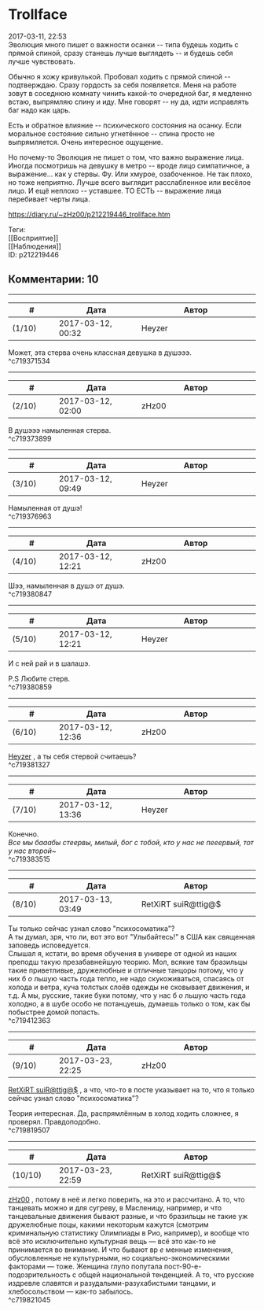 Trollface
=========

  
2017-03-11, 22:53  
 Эволюция много пишет о важности осанки -- типа будешь ходить с прямой спиной, сразу станешь лучше выглядеть -- и будешь себя лучше чувствовать.   
   
 Обычно я хожу кривулькой. Пробовал ходить с прямой спиной -- подтверждаю. Сразу гордость за себя появляется. Меня на работе зовут в соседнюю комнату чинить какой-то очередной баг, я медленно встаю, выпрямляю спину и иду. Мне говорят -- ну да, идти исправлять баг надо как царь.   
   
  Есть и обратное влияние -- психического состояния на осанку. Если моральное состояние сильно угнетённое -- спина просто не выпрямляется. Очень интересное ощущение.    
   
 Но почему-то Эволюция не пишет о том, что важно выражение лица. Иногда посмотришь на девушку в метро -- вроде лицо симпатичное, а выражение... как у стервы. Фу. Или хмурое, озабоченное. Не так плохо, но тоже неприятно. Лучше всего выглядит расслабленное или весёлое лицо. И ещё неплохо -- уставшее. ТО ЕСТЬ -- выражение лица перебивает черты лица.   
  
<https://diary.ru/~zHz00/p212219446_trollface.htm>  
  
Теги:  
[[Восприятие]]  
[[Наблюдения]]  
ID: p212219446  


Комментарии: 10
---------------

  


---



|         #         |              Дата              |                     Автор                     |           ID           |
| --- | --- | --- | --- |
| (1/10) | 2017-03-12, 00:32 | Heyzer | c719371534 |

  
 Может, эта стерва очень классная девушка в душэээ.   
 ^c719371534

---



|         #         |              Дата              |                     Автор                     |           ID           |
| --- | --- | --- | --- |
| (2/10) | 2017-03-12, 02:00 | zHz00 | c719373899 |

  
 В душэээ намыленная стерва.   
 ^c719373899

---



|         #         |              Дата              |                     Автор                     |           ID           |
| --- | --- | --- | --- |
| (3/10) | 2017-03-12, 09:49 | Heyzer | c719376963 |

  
 Намыленная от душэ!   
 ^c719376963

---



|         #         |              Дата              |                     Автор                     |           ID           |
| --- | --- | --- | --- |
| (4/10) | 2017-03-12, 12:21 | zHz00 | c719380847 |

  
 Шээ, намыленная в душэ от душэ.   
 ^c719380847

---



|         #         |              Дата              |                     Автор                     |           ID           |
| --- | --- | --- | --- |
| (5/10) | 2017-03-12, 12:21 | Heyzer | c719380859 |

  
 И с ней рай и в шалашэ.   
   
 P.S Любите стерв.   
 ^c719380859

---



|         #         |              Дата              |                     Автор                     |           ID           |
| --- | --- | --- | --- |
| (6/10) | 2017-03-12, 12:36 | zHz00 | c719381327 |

  
  [Heyzer](http://heyzero.diary.ru "Orca")  , а ты себя стервой считаешь?   
 ^c719381327

---



|         #         |              Дата              |                     Автор                     |           ID           |
| --- | --- | --- | --- |
| (7/10) | 2017-03-12, 13:36 | Heyzer | c719383515 |

  
 Конечно.   
  *Все мы бааабы стеервы, милый, бог с тобой, кто у нас не пееервый, тот у нас второй~*    
 ^c719383515

---



|         #         |              Дата              |                     Автор                     |           ID           |
| --- | --- | --- | --- |
| (8/10) | 2017-03-13, 03:49 | RetXiRT suiR@ttig@$ | c719412363 |

  
  Ты только сейчас узнал слово "психосоматика"?   
 А ты думал, зря, что ли, вот это вот "Улыбайтесь!" в США как священная заповедь исповедуется.   
 Слышал я, кстати, во время обучения в универе от одной из наших преподш такую презабавнейшую теорию. Мол, всякие там бразильцы такие приветливые, дружелюбные и отличные танцоры потому, что у них б  *о*  льшую часть года тепло, не надо скукоживаться, спасаясь от холода и ветра, куча толстых слоёв одежды не сковывает движения, и т.д. А мы, русские, такие буки потому, что у нас б  *о*  льшую часть года холодно, а в шубе особо не потанцуешь, думаешь только о том, как бы побыстрее домой попасть.    
 ^c719412363

---



|         #         |              Дата              |                     Автор                     |           ID           |
| --- | --- | --- | --- |
| (9/10) | 2017-03-23, 22:25 | zHz00 | c719819507 |

  
  [RetXiRT suiR@ttig@$](http://Hellspawn.diary.ru "Горчичник")  , а что, что-то в посте указывает на то, что я только сейчас узнал слово "психосоматика"?   
   
 Теория интересная. Да, распрямлённым в холод ходить сложнее, я проверял. Правдоподобно.   
 ^c719819507

---



|         #         |              Дата              |                     Автор                     |           ID           |
| --- | --- | --- | --- |
| (10/10) | 2017-03-23, 22:59 | RetXiRT suiR@ttig@$ | c719821045 |

  
   [zHz00](https://zHz00.diary.ru "Untitled")  , потому в неё и легко поверить, на это и рассчитано. А то, что танцевать можно и для сугреву, в Масленицу, например, и что танцевальные движения бывают разные, и что бразильцы не такие уж дружелюбные поцы, какими некоторым кажутся (смотрим криминальную статистику Олимпиады в Рио, например), и вообще что всё это исключительно культурная вещь — всё это как-то не принимается во внимание. И что бывают вр  *е*  менные изменения, обусловленные не культурными, но социально-экономическими факторами — тоже. Женщина глупо попутала пост-90-е-подозрительность с общей национальной тенденцией. А то, что русские издревле славятся и разудалыми-разухабистыми танцами, и хлебосольством — как-то забылось.    
 ^c719821045